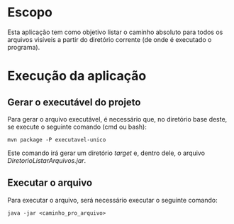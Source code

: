 # Escopo
Esta aplicação tem como objetivo listar o caminho absoluto para todos os arquivos visíveis a partir do diretório corrente (de onde é executado o programa).

# Execução da aplicação
## Gerar o executável do projeto
Para gerar o arquivo executável, é necessário que, no diretório base deste, se execute o seguinte comando (cmd ou bash):
```
mvn package -P executavel-unico
```
Este comando irá gerar um diretório _target_ e, dentro dele, o arquivo _DiretorioListarArquivos.jar_.

## Executar o arquivo
Para executar o arquivo, será necessário executar o seguinte comando:
```
java -jar <caminho_pro_arquivo>
```
